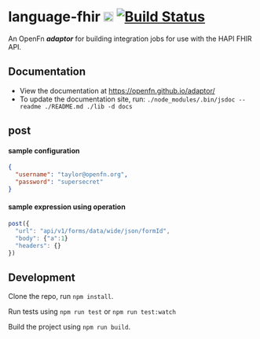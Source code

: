 # language-fhir [<img src="https://avatars2.githubusercontent.com/u/9555108?s=200&v=4)" alt="alt text" height="20">](https://www.openfn.org) [![Build Status](https://travis-ci.org/OpenFn/language-fhir.svg?branch=master)](https://travis-ci.org/OpenFn/language-fhir)

An OpenFn **_adaptor_** for building integration jobs for use with the HAPI FHIR
API.

## Documentation

- View the documentation at https://openfn.github.io/adaptor/
- To update the documentation site, run:
  `./node_modules/.bin/jsdoc --readme ./README.md ./lib -d docs`

## post

#### sample configuration

```json
{
  "username": "taylor@openfn.org",
  "password": "supersecret"
}
```

#### sample expression using operation

```js
post({
  "url": "api/v1/forms/data/wide/json/formId",
  "body": {"a":1}
  "headers": {}
})
```

## Development

Clone the repo, run `npm install`.

Run tests using `npm run test` or `npm run test:watch`

Build the project using `npm run build`.
